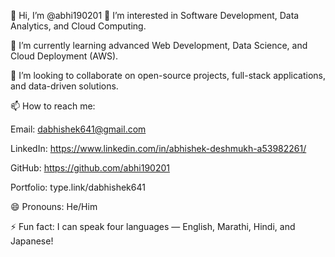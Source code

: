 👋 Hi, I’m @abhi190201
👀 I’m interested in Software Development, Data Analytics, and Cloud Computing.

🌱 I’m currently learning advanced Web Development, Data Science, and Cloud Deployment (AWS).

💞️ I’m looking to collaborate on open-source projects, full-stack applications, and data-driven solutions.

📫 How to reach me:

Email: dabhishek641@gmail.com

LinkedIn: https://www.linkedin.com/in/abhishek-deshmukh-a53982261/

GitHub: https://github.com/abhi190201

Portfolio: type.link/dabhishek641

😄 Pronouns: He/Him

⚡ Fun fact: I can speak four languages — English, Marathi, Hindi, and Japanese!

